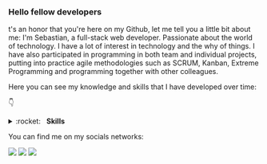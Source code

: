 ### Hello fellow developers
t's an honor that you're here on my Github, let me tell you a little bit about me: I'm Sebastian, a full-stack web developer. Passionate about the world of technology. I have a lot of interest in technology and the why of things. I have also participated in programming in both team and individual projects, putting into practice agile methodologies such as SCRUM, Kanban, Extreme Programming and programming together with other colleagues.

Here you can see my knowledge and skills that I have developed over time:

👇 
<details>
	<summary>:rocket:&nbsp;&nbsp;&nbsp;<b>Skills</b></summary>
	<br/>
	<img src="https://img.shields.io/badge/javascript-%23323330.svg?style=for-the-badge&logo=javascript&logoColor=%23F7DF1E" alt="Javascript"/>	
	<img src="https://img.shields.io/badge/html5-%23E34F26.svg?style=for-the-badge&logo=html5&logoColor=white" alt="HTML5"/>
	<img src="https://img.shields.io/badge/css3-%231572B6.svg?style=for-the-badge&logo=css3&logoColor=white" alt="CSS3"/>
	<img src="https://img.shields.io/badge/Sequelize-52B0E7?style=for-the-badge&logo=Sequelize&logoColor=white" alt="Sequalize"/>
	<img src="https://img.shields.io/badge/node.js-6DA55F?style=for-the-badge&logo=node.js&logoColor=white" alt="NodeJS"/>
	<img src="https://img.shields.io/badge/git-%23F05033.svg?style=for-the-badge&logo=git&logoColor=white" alt="Git"/>
  	<img src="https://img.shields.io/badge/react-%2320232a.svg?style=for-the-badge&logo=react&logoColor=%2361DAFB" alt="React"/>
  	<img src="https://img.shields.io/badge/express.js-%23404d59.svg?style=for-the-badge&logo=express&logoColor=%2361DAFB" alt="Express"/>
	<img src="https://img.shields.io/badge/redux-%23593d88.svg?style=for-the-badge&logo=redux&logoColor=white" alt="Redux"/>
	<img src="https://img.shields.io/badge/c%23-%23239120.svg?style=for-the-badge&logo=csharp&logoColor=white" alt="Csharp"/>
	<img src="https://img.shields.io/badge/.NET-5C2D91?style=for-the-badge&logo=.net&logoColor=white" alt=".Net"/>
	<img src="https://img.shields.io/badge/python-3670A0?style=for-the-badge&logo=python&logoColor=ffdd54" alt="Python"/>
	<img src="https://img.shields.io/badge/FastAPI-005571?style=for-the-badge&logo=fastapi" alt="Fastapi"/>
	<img src="https://img.shields.io/badge/django-%23092E20.svg?style=for-the-badge&logo=django&logoColor=white" alt="Django"/>
	<img src="https://img.shields.io/badge/java-%23ED8B00.svg?style=for-the-badge&logo=openjdk&logoColor=white" alt="Java"/>
	<img src="https://img.shields.io/badge/javafx-%23FF0000.svg?style=for-the-badge&logo=javafx&logoColor=white" alt="Javafx"/>
	<img src="https://img.shields.io/badge/go-%2300ADD8.svg?style=for-the-badge&logo=go&logoColor=white" alt="Go"/>
	<img src="https://img.shields.io/badge/Ionic-%233880FF.svg?style=for-the-badge&logo=Ionic&logoColor=white" alt="ionic"/>
 	<img src="https://img.shields.io/badge/MongoDB-%234ea94b.svg?style=for-the-badge&logo=mongodb&logoColor=white" alt="MongoDb"/>
  	<img src="https://img.shields.io/badge/mysql-4479A1.svg?style=for-the-badge&logo=mysql&logoColor=white" alt="Mysql"/>
   	<img src="https://img.shields.io/badge/postgres-%23316192.svg?style=for-the-badge&logo=postgresql&logoColor=white" alt="Postgres"/>
    	<img src="https://img.shields.io/badge/NeoVim-%2357A143.svg?&style=for-the-badge&logo=neovim&logoColor=white" alt="Neovim" />
     	<img src="https://img.shields.io/badge/VIM-%2311AB00.svg?style=for-the-badge&logo=vim&logoColor=white" alt="Vim" />
     	<img src="https://img.shields.io/badge/Visual%20Studio%20Code-0078d7.svg?style=for-the-badge&logo=visual-studio-code&logoColor=white" alt="Vs code" />
        <img src="https://img.shields.io/badge/Visual%20Studio-5C2D91.svg?style=for-the-badge&logo=visual-studio&logoColor=white" alt="Visual Studio" />

</details>
	
You can find me on my socials networks:

[<img src="https://img.shields.io/badge/linkedin-%230077B5.svg?style=for-the-badge&logo=linkedin&logoColor=white"/>](https://www.linkedin.com/in/sebasti%C3%A1n-carvajal-full-stack-web-developer/)
[<img src="https://img.shields.io/badge/Facebook-%231877F2.svg?style=for-the-badge&logo=Facebook&logoColor=white"/>](https://www.facebook.com/sebastian.carvajal.35762241/)
[<img src="https://img.shields.io/badge/Instagram-%23E4405F.svg?style=for-the-badge&logo=Instagram&logoColor=white"/>](https://www.instagram.com/codesebitas_22/)


